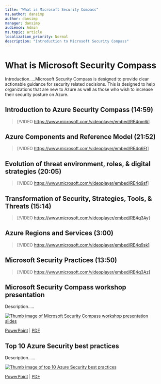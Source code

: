 ```yaml
---
title: "What is Microsoft Security Compass"
ms.author: dansimp
author: dansimp
manager: dansimp
audience: Admin
ms.topic: article
localization_priority: Normal
description: "Introduction to Microsoft Security Compass"
---
```


# What is Microsoft Security Compass

Introduction.....Microsoft Security Compass is designed to provide clear actionable guidance for security related decisions. This is designed to help organizations that are new to Azure as well as those who wish to increase their security posture on Azure.

## Introduction to Azure Security Compass (14:59)

> [!VIDEO https://www.microsoft.com/videoplayer/embed/RE4qm6i]

## Azure Components and Reference Model (21:52)

> [!VIDEO https://www.microsoft.com/videoplayer/embed/RE4q6Ft]

## Evolution of threat environment, roles, & digital strategies (20:05)

> [!VIDEO https://www.microsoft.com/videoplayer/embed/RE4q9sf]

## Transformation of Security, Strategies, Tools, & Threats (15:14)

> [!VIDEO https://www.microsoft.com/videoplayer/embed/RE4q3Ay]

## Azure Regions and Services (3:00)

> [!VIDEO https://www.microsoft.com/videoplayer/embed/RE4q9sk]

## Microsoft Security Practices (13:50)

> [!VIDEO https://www.microsoft.com/videoplayer/embed/RE4q3Az]

## Microsoft Security Compass workshop presentation

Description.....

[![Thumb image of Microsoft Security Compass workshop presentation slides](https://docs.microsoft.com/microsoft-365/downloads/security-compass-presentation-thumb.png)](https://docs.microsoft.com/microsoft-365/downloads/security-compass-presentation.pdf)

[PowerPoint](https://docs.microsoft.com/microsoft-365/downloads/security-compass-presentation.pptx) | [PDF](https://docs.microsoft.com/microsoft-365/downloads/security-compass-presentation.pdf)


## Top 10 Azure Security best practices
Description......

[![Thumb image of top 10 Azure Security best practices](https://docs.microsoft.com/microsoft-365/downloads/top-10-azure-security-best-practices-thumb.png)](https://docs.microsoft.com/microsoft-365/downloads/top-10-azure-security-best-practices.pdf)

[PowerPoint](https://docs.microsoft.com/microsoft-365/downloads/top-10-azure-security-best-practices.pptx) | [PDF](https://docs.microsoft.com/microsoft-365/downloads/top-10-azure-security-best-practices.pdf)